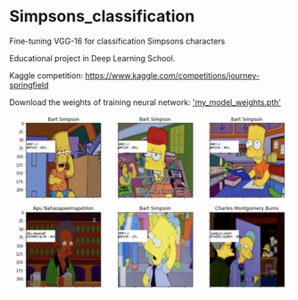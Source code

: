 # Simpsons_classification
Fine-tuning VGG-16 for classification Simpsons characters

Educational project in Deep Learning School.

Kaggle competition: https://www.kaggle.com/competitions/journey-springfield

Download the weights of training neural network: ['my_model_weights.pth'](https://drive.google.com/file/d/1Pt-wsjHBMPvXOS1EzkpDlSZNLMNcPEHR/view?usp=sharing)

![Alt text](Data/image.png?raw=true "Result")
